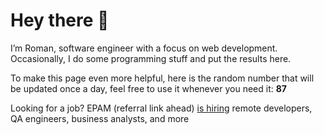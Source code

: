 # Hey there 👋

I’m Roman, software engineer with a focus on web development. Occasionally, I do
some programming stuff and put the results here.

To make this page even more helpful, here is the random number that will be
updated once a day, feel free to use it whenever you need it: **87**

Looking for a job? EPAM (referral link ahead) [is hiring](https://epa.ms/RomanGusev) remote developers,
QA engineers, business analysts, and more
